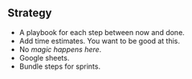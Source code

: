## Strategy

- A playbook for each step between now and done.
- Add time estimates. You want to be good at this.
- No _magic happens here_.
- Google sheets.
- Bundle steps for sprints.
